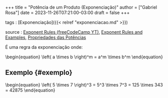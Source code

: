 +++
title = "Potência de um Produto (Exponenciação)"
author = ["Gabriel Rosa"]
date = 2023-11-26T07:21:00-03:00
draft = false
+++

tags
: [Exponenciação]({{< relref "exponenciacao.md" >}})

source
: [Exponent Rules (freeCodeCamp YT)](https://www.youtube.com/watch?v=LwCRRUa8yTU&t=0s), [Exponent Rules and Examples](https://sciencenotes.org/exponent-rules-and-examples/), [Propriedades das Potências](https://mundoeducacao.uol.com.br/matematica/propriedades-das-potencias.htm)

É uma regra da exponenciação onde:

\begin{equation}
\left( a \times b \right)^m = a^m \times b^m
\end{equation}


## Exemplo {#exemplo}

\begin{equation}
\left( 5 \times 7 \right)^3 = 5^3 \times 7^3 = 125 \times 343 = 42875
\end{equation}
